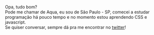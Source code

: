Opa, tudo bom? <br />
Pode me chamar de Aqua, eu sou de São Paulo - SP, comecei a estudar programação há pouco tempo e no momento estou aprendendo CSS e javascript. <br />
Se quiser conversar, sempre dá pra me encontrar no <a href="twitter.com/notthataqua" target="_blank">twitter</a>!
